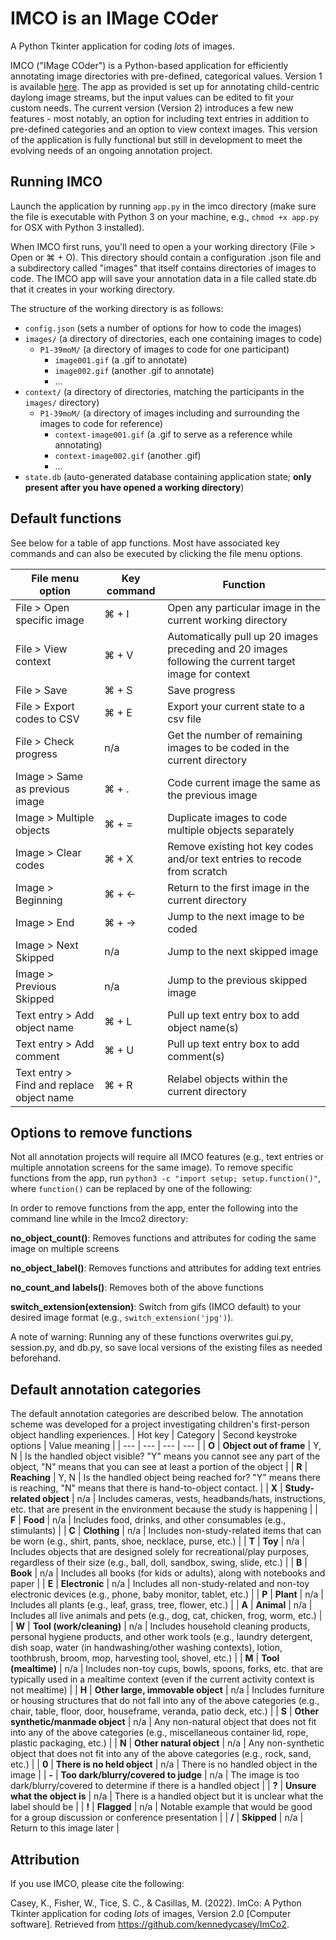 # IMCO is an IMage COder

A Python Tkinter application for coding _lots_ of images.

IMCO ("IMage COder") is a Python-based application for efficiently annotating image directories with pre-defined, categorical values. Version 1 is available [here](https://github.com/marisacasillas/ImCo). The app as provided is set up for annotating child-centric daylong image streams, but the input values can be edited to fit your custom needs. The current version (Version 2) introduces a few new features - most notably, an option for including text entries in addition to pre-defined categories and an option to view context images. This version of the application is fully functional but still in development to meet the evolving needs of an ongoing annotation project.

## Running IMCO
Launch the application by running `app.py` in the imco directory (make sure the file is executable with Python 3 on your machine, e.g., `chmod +x app.py` for OSX with Python 3 installed).

When IMCO first runs, you'll need to open a your working directory (File > Open or ⌘ + O). This directory should contain a configuration .json file and a subdirectory called "images" that itself contains directories of images to code. The IMCO app will save your annotation data in a file called state.db that it creates in your working directory.

The structure of the working directory is as follows:

* `config.json` (sets a number of options for how to code the images)
* `images/` (a directory of directories, each one containing images to code)
  * `P1-39moM/` (a directory of images to code for one participant)
    *  `image001.gif` (a .gif to annotate)
    *  `image002.gif` (another .gif to annotate)
    *  ...
* `context/` (a directory of directories, matching the participants in the `images/` directory)
  * `P1-39moM/` (a directory of images including and surrounding the images to code for reference)
    *  `context-image001.gif` (a .gif to serve as a reference while annotating)
    *  `context-image002.gif` (another .gif)
    *  ...
* `state.db` (auto-generated database containing application state; **only present after you have opened a working directory**)

## Default functions
See below for a table of app functions. Most have associated key commands and can also be executed by clicking the file menu options.

| File menu option | Key command | Function |
| --- | --- | --- |
| File > Open specific image | ⌘ + I | Open any particular image in the current working directory |
| File > View context | ⌘ + V | Automatically pull up 20 images preceding and 20 images following the current target image for context |
| File > Save | ⌘ + S | Save progress |
| File > Export codes to CSV | ⌘ + E | Export your current state to a csv file |
| File > Check progress | n/a | Get the number of remaining images to be coded in the current directory |
| Image > Same as previous image | ⌘ + . | Code current image the same as the previous image |
| Image > Multiple objects | ⌘ + = | Duplicate images to code multiple objects separately | 
| Image > Clear codes | ⌘ + X | Remove existing hot key codes and/or text entries to recode from scratch |
| Image > Beginning | ⌘ + &#8592; | Return to the first image in the current directory | 
| Image > End | ⌘ + &#8594; | Jump to the next image to be coded | 
| Image > Next Skipped | n/a | Jump to the next skipped image | 
| Image > Previous Skipped | n/a | Jump to the previous skipped image |
| Text entry > Add object name | ⌘ + L | Pull up text entry box to add object name(s) | 
| Text entry > Add comment | ⌘ + U | Pull up text entry box to add comment(s) |
| Text entry > Find and replace object name | ⌘ + R | Relabel objects within the current directory |

## Options to remove functions
Not all annotation projects will require all IMCO features (e.g., text entries or multiple annotation screens for the same image). To remove specific functions from the app, run `python3 -c "import setup; setup.function()"`, where `function()` can be replaced by one of the following:

In order to remove functions from the app, enter the following into the command line while in the Imco2 directory:

**no_object_count()**: Removes functions and attributes for coding the same image on multiple screens

**no_object_label()**: Removes functions and attributes for adding text entries

**no_count_and labels()**: Removes both of the above functions

**switch_extension(extension)**: Switch from gifs (IMCO default) to your desired image format (e.g., `switch_extension('jpg')`).

A note of warning: Running any of these functions overwrites gui.py, session.py, and db.py, so save local versions of the existing files as needed beforehand.

## Default annotation categories
The default annotation categories are described below. The annotation scheme was developed for a project investigating children's first-person object handling experiences.
| Hot key | Category | Second keystroke options | Value meaning |
| --- | --- | --- | --- |
| **O** | **Object out of frame** | Y, N | Is the handled object visible? "Y" means you cannot see any part of the object, "N" means that you can see at least a portion of the object |
| **R** | **Reaching** | Y, N | Is the handled object being reached for? "Y" means there is reaching, "N" means that there is hand-to-object contact. |
| **X** | **Study-related object** | n/a | Includes cameras, vests, headbands/hats, instructions, etc. that are present in the environment because the study is happening |
| **F** | **Food** | n/a | Includes food, drinks, and other consumables (e.g., stimulants) |
| **C** | **Clothing** | n/a | Includes non-study-related items that can be worn (e.g., shirt, pants, shoe, necklace, purse, etc.) |
| **T** | **Toy** | n/a | Includes objects that are designed solely for recreational/play purposes, regardless of their size (e.g., ball, doll, sandbox, swing, slide, etc.) | 
| **B** | **Book** | n/a | Includes all books (for kids or adults), along with notebooks and paper | 
| **E** | **Electronic** | n/a | Includes all non-study-related and non-toy electronic devices (e.g., phone, baby monitor, tablet, etc.) |
| **P** | **Plant** | n/a | Includes all plants (e.g., leaf, grass, tree, flower, etc.) | 
| **A** | **Animal** | n/a | Includes all live animals and pets (e.g., dog, cat, chicken, frog, worm, etc.) |
| **W** | **Tool (work/cleaning)** | n/a | Includes household cleaning products, personal hygiene products, and other work tools (e.g., laundry detergent, dish soap, water (in handwashing/other washing contexts), lotion, toothbrush, broom, mop, harvesting tool, shovel, etc.) |
| **M** | **Tool (mealtime)** | n/a | Includes non-toy cups, bowls, spoons, forks, etc. that are typically used in a mealtime context (even if the current activity context is not mealtime) |
| **H** | **Other large, immovable object** | n/a | Includes furniture or housing structures that do not fall into any of the above categories (e.g., chair, table, floor, door, houseframe, veranda, patio deck, etc.) |
| **S** | **Other synthetic/manmade object** | n/a | Any non-natural object that does not fit into any of the above categories (e.g., miscellaneous container lid, rope, plastic packaging, etc.) |
| **N** | **Other natural object** | n/a | Any non-synthetic object that does not fit into any of the above categories (e.g., rock, sand, etc.) |
| **0** | **There is no held object** | n/a | There is no handled object in the image |
| **-** | **Too dark/blurry/covered to judge** | n/a | The image is too dark/blurry/covered to determine if there is a handled object |
| **?** | **Unsure what the object is** | n/a | There is a handled object but it is unclear what the label should be |
| **!** | **Flagged** | n/a | Notable example that would be good for a group discussion or conference presentation |
| **/** | **Skipped** | n/a | Return to this image later |


## Attribution
If you use IMCO, please cite the following:

Casey, K., Fisher, W., Tice, S. C., & Casillas, M. (2022). ImCo: A Python Tkinter application for coding _lots_ of images, Version 2.0 [Computer software]. Retrieved from https://github.com/kennedycasey/ImCo2.
